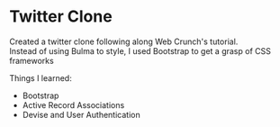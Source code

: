 # Twitter Clone

Created a twitter clone following along Web Crunch's tutorial.\
Instead of using Bulma to style, I used Bootstrap to get a grasp of CSS frameworks

Things I learned:
* Bootstrap
* Active Record Associations
* Devise and User Authentication
